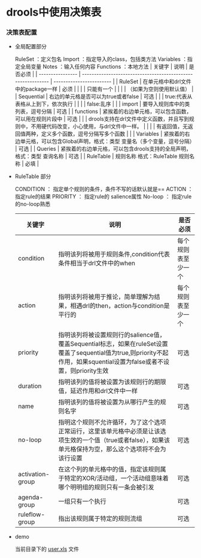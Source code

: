 # drools中使用决策表

### 决策表配置


- 全局配置部分

    RuleSet		：定义包名 
    Import		：指定导入的class，包括类方法 
    Variables	：指定全局变量 
    Notes		：输入任何内容 
    Functions	：本地方法
    | 关键字           | 说明                                                         | 是否必须                 |
    | ---------------- | ------------------------------------------------------------ | ------------------------ |
    | RuleSet          | 在单元格中和drl文件中的package一样                           | 必须                     |
    |                  |                                                              | 只能有一个               |
    |                  |                                                              | （如果为空则使用默认值） |
    | Sequential       | 右边的单元格是否可以为true或者false                          | 可选                     |
    |                  | true:代表从表格从上到下，依次执行                            |                          |
    |                  | false:乱序                                                   |                          |
    | import           | 要导入规则库中的类列表，逗号分隔                             | 可选                     |
    | functions        | 紧挨着的右边单元格，可以包含函数，可以用在规则片段中         | 可选                     |
    |                  | drools支持在drl文件中定义函数，并且写到规则中，不用硬代码改变，小心使用，与drl文件中一样。 |                          |
    |                  | 有返回值，无返回值两种，定义多个函数，逗号分隔写多个函数     |                          |
    | Variables        | 紧挨着的右边单元格，可以包含Global声明，格式：类型 变量名（多个变量，逗号分隔） | 可选                     |
    | Queries          | 紧挨着的右边单元格，可以包含drools支持的全局声明，格式：类型 查询名称 | 可选                     |
    | RuleTable        | 规则名称 格式：RuleTable 规则名称                            | 必填                     |

- RuleTable 部分

    CONDITION	：	指定单个规则的条件，条件不写的话默认就是== 
    ACTION		：		指定rule的结果 
    PRIORITY	：		指定rule的 salience属性 
    No-loop		：		指定rule的no-loop熟悉

    | 关键字           | 说明                                                         | 是否必须                 |
    |-|-|-|
    | condition        | 指明该列将被用于规则条件,condition代表条件相当于drl文件中的when | 每个规则表至少一个       |
    | action           | 指明该列将被用于推论，简单理解为结果，相遇drl的then，action与condition是平行的 | 每个规则表至少一个       |
    | priority         | 指明该列将被设置规则行的salience值，覆盖Sequential标志，如果在ruleSet设置覆盖了sequential值为true,则priority不起作用，如果squential设置为false或者不设置，则priority生效 | 可选                     |
    | duration         | 指明该列的值将被设置为该规则行的期限值，延迟作用和drl文件中一样 | 可选                     |
    | name             | 指明该列的值将被设置为从哪行产生的规则名字                   | 可选                     |
    | no-loop          | 指明这个规则不允许循环，为了这个选项正常运行，这里该单元格中必须是让该选项生效的一个值（true或者false），如果该单元格保持为空，那么这个选项将不会为该行设置 | 可选                     |
    | activation-group | 在这个列的单元格中的值，指定该规则属于特定的XOR/活动组，一个活动组意味着哪个明明组的规则只有一条会被引发 | 可选                     |
    | agenda-group     | 一组只有一个执行                                             | 可选                     |
    | ruleflow-group   | 指出该规则属于特定的规则流组                                 | 可选                     |

- demo

    当前目录下的 [user.xls](./user.xls) 文件